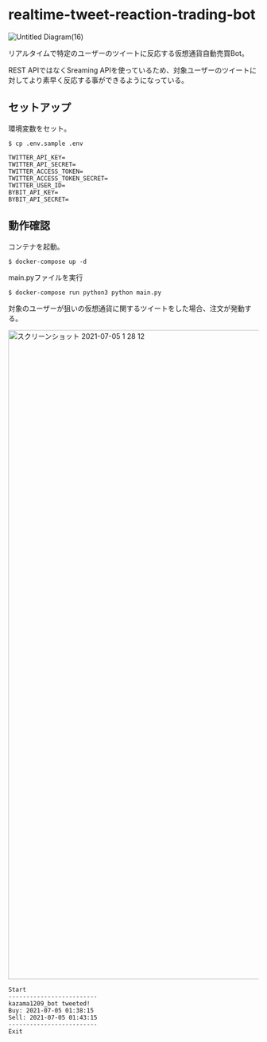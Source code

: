 # realtime-tweet-reaction-trading-bot

![Untitled Diagram(16)](https://user-images.githubusercontent.com/51913879/125142204-26d51a00-e152-11eb-8d60-09d0bed6d704.png)

リアルタイムで特定のユーザーのツイートに反応する仮想通貨自動売買Bot。

REST APIではなくSreaming APIを使っているため、対象ユーザーのツイートに対してより素早く反応する事ができるようになっている。

## セットアップ

環境変数をセット。

```
$ cp .env.sample .env

TWITTER_API_KEY=
TWITTER_API_SECRET=
TWITTER_ACCESS_TOKEN=
TWITTER_ACCESS_TOKEN_SECRET=
TWITTER_USER_ID=
BYBIT_API_KEY=
BYBIT_API_SECRET=
```

## 動作確認

コンテナを起動。

```
$ docker-compose up -d
```

main.pyファイルを実行

```
$ docker-compose run python3 python main.py 
```

対象のユーザーが狙いの仮想通貨に関するツイートをした場合、注文が発動する。

<img width="1303" alt="スクリーンショット 2021-07-05 1 28 12" src="https://user-images.githubusercontent.com/51913879/124392394-458d7800-dd30-11eb-9b79-60e3505de7f5.png">

```
Start
-------------------------
kazama1209_bot tweeted!
Buy: 2021-07-05 01:38:15
Sell: 2021-07-05 01:43:15
-------------------------
Exit
```

